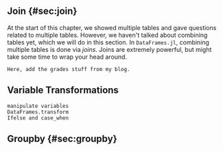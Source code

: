 ## Join {#sec:join}

At the start of this chapter, we showed multiple tables and gave questions related to multiple tables.
However, we haven't talked about combining tables yet, which we will do in this section.
In `DataFrames.jl`, combining multiple tables is done via _joins_.
Joins are extremely powerful, but might take some time to wrap your head around.

```{=comment}
Here, add the grades stuff from my blog.
```

## Variable Transformations

```{=comment}
manipulate variables
DataFrames.transform
Ifelse and case_when
```

## Groupby {#sec:groupby}
